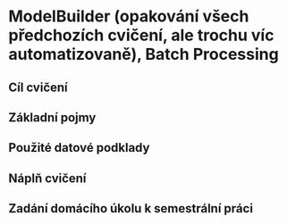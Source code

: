 # ModelBuilder (opakování všech předchozích cvičení, ale trochu víc automatizovaně), Batch Processing

## Cíl cvičení

## Základní pojmy

## Použité datové podklady

## Náplň cvičení

## Zadání domácího úkolu k semestrální práci
